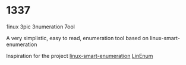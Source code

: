 # 1337
1inux 3pic 3numeration 7ool

A very simplistic, easy to read, enumeration tool based on linux-smart-enumeration

Inspiration for the project
<a href="https://github.com/diego-treitos/linux-smart-enumeration">linux-smart-enumeration</a>
<a href="https://github.com/rebootuser/LinEnum">LinEnum</a>
